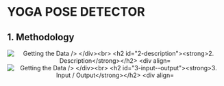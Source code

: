 # **YOGA POSE DETECTOR**


## **1. Methodology**
<div align='center'>
  <img src='./media/getting_the_data.png' alt='Getting the Data />
</div><br>
                                               
## **2. Description**
                                               
 <div align='center'>
  <img src='./media/getting_the_data.png' alt='Getting the Data />
</div><br>

## **3. Input / Output**
<div align='center'>
  <img src='./media/getting_the_data.png' alt='Getting the Data />
</div><br>
